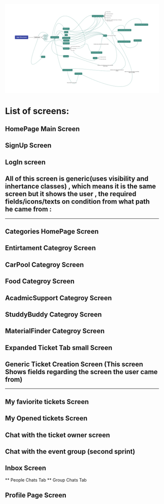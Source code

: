 ![App Stracture Diagram](AppStructureNew.png "App Stracture Diagram")


# List of screens:

## HomePage Main Screen

## SignUp Screen

## LogIn screen

## All of this screen is generic(uses visibility and inhertance classes) , which means it is the same screen but it shows the user , the required fields/icons/texts on condition from what path he came from : 
-----------------------------------------------------------------------------------------------------------
## Categories HomePage Screen

## Entirtament Categroy Screen

## CarPool Categroy Screen

## Food Categroy Screen

## AcadmicSupport Categroy Screen

## StuddyBuddy Categroy Screen

## MaterialFinder Categroy Screen

## Expanded Ticket Tab small Screen

## Generic Ticket Creation Screen (This screen Shows fields regarding the screen the user came from)

-----------------------------------------------------------------------------------------------------------

## My faviorite tickets Screen 

## My Opened tickets Screen 

## Chat with the ticket owner screen

## Chat with the event group (second sprint)


## Inbox Screen 
** People Chats Tab
** Group Chats Tab

## Profile Page Screen 






